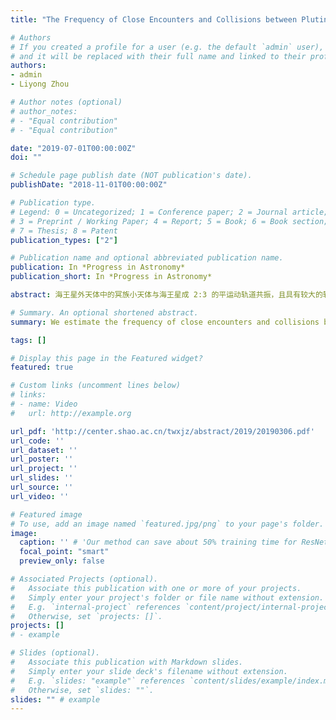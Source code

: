 ```yaml
---
title: "The Frequency of Close Encounters and Collisions between Plutinos and Neptune Trojans"

# Authors
# If you created a profile for a user (e.g. the default `admin` user), write the username (folder name) here 
# and it will be replaced with their full name and linked to their profile.
authors:
- admin
- Liyong Zhou

# Author notes (optional)
# author_notes:
# - "Equal contribution"
# - "Equal contribution"

date: "2019-07-01T00:00:00Z"
doi: ""

# Schedule page publish date (NOT publication's date).
publishDate: "2018-11-01T00:00:00Z"

# Publication type.
# Legend: 0 = Uncategorized; 1 = Conference paper; 2 = Journal article;
# 3 = Preprint / Working Paper; 4 = Report; 5 = Book; 6 = Book section;
# 7 = Thesis; 8 = Patent
publication_types: ["2"]

# Publication name and optional abbreviated publication name.
publication: In *Progress in Astronomy*
publication_short: In *Progress in Astronomy*

abstract: 海王星外天体中的冥族小天体与海王星成 2:3 的平运动轨道共振，且具有较大的轨道偏心率，因此它们能与海王星特洛伊的轨道发生重叠，导致近密交会和碰撞，从而深刻地影响两者的动力学演化。利用数值模拟的方法，有效地获得了这两群小天体间近密交会的信息，讨论了可能影响两者近密交会频率的因素，包括小天体质量、轨道倾角和轨道偏心率等。在合理近似条件下，建立了估算两群小天体近密交会和碰撞次数的理论公式。结合已有的数值模拟结果，以及对冥族小天体观测数据的分析，对实际情况下冥族小天体群与典型特洛伊小天体之间的近密交会和碰撞次数进行了估算，证明近密交会较为频繁地发生，而碰撞则极其罕见，并且各尺寸范围的小天体对近密交会和碰撞次数的贡献各有不同。这一套分析和估算的方法可以直接应用在其他类似小天体间交会过程的估算上。

# Summary. An optional shortened abstract.
summary: We estimate the frequency of close encounters and collisions between Plutinos and Nepture Trojans.

tags: []

# Display this page in the Featured widget?
featured: true

# Custom links (uncomment lines below)
# links:
# - name: Video
#   url: http://example.org

url_pdf: 'http://center.shao.ac.cn/twxjz/abstract/2019/20190306.pdf'
url_code: ''
url_dataset: ''
url_poster: ''
url_project: ''
url_slides: ''
url_source: ''
url_video: ''

# Featured image
# To use, add an image named `featured.jpg/png` to your page's folder. 
image:
  caption: '' # 'Our method can save about 50% training time for ResNet.'
  focal_point: "smart"
  preview_only: false

# Associated Projects (optional).
#   Associate this publication with one or more of your projects.
#   Simply enter your project's folder or file name without extension.
#   E.g. `internal-project` references `content/project/internal-project/index.md`.
#   Otherwise, set `projects: []`.
projects: []
# - example

# Slides (optional).
#   Associate this publication with Markdown slides.
#   Simply enter your slide deck's filename without extension.
#   E.g. `slides: "example"` references `content/slides/example/index.md`.
#   Otherwise, set `slides: ""`.
slides: "" # example
---
```


<!--
{{% callout note %}}
Click the *Cite* button above to demo the feature to enable visitors to import publication metadata into their reference management software.
{{% /callout %}}

{{% callout note %}}
Create your slides in Markdown - click the *Slides* button to check out the example.
{{% /callout %}}
-->

<!--
Supplementary notes can be added here, including [code, math, and images](https://wowchemy.com/docs/writing-markdown-latex/).
-->
